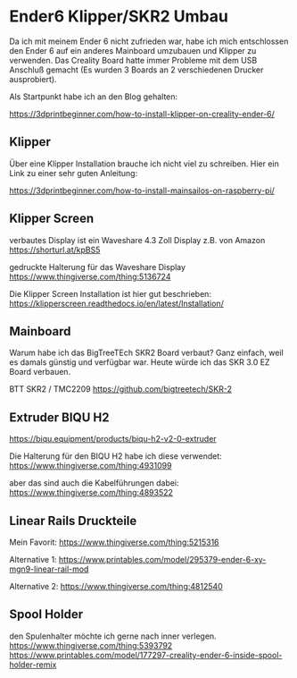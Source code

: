 # Ender6 Klipper/SKR2 Umbau

Da ich mit meinem Ender 6 nicht zufrieden war, habe ich mich entschlossen den Ender 6 auf ein 
anderes Mainboard umzubauen und Klipper zu verwenden. Das Creality Board hatte immer Probleme mit dem 
USB Anschluß gemacht (Es wurden 3 Boards an 2 verschiedenen Drucker ausprobiert).

Als Startpunkt habe ich an den Blog gehalten:

https://3dprintbeginner.com/how-to-install-klipper-on-creality-ender-6/

## Klipper
Über eine Klipper Installation brauche ich nicht viel zu schreiben. Hier ein Link 
zu einer sehr guten Anleitung:

https://3dprintbeginner.com/how-to-install-mainsailos-on-raspberry-pi/

## Klipper Screen
verbautes Display ist ein Waveshare 4.3 Zoll Display
z.B. von Amazon
https://shorturl.at/kpBS5

gedruckte Halterung für das Waveshare Display 
https://www.thingiverse.com/thing:5136724

Die Klipper Screen Installation ist hier gut beschrieben:
https://klipperscreen.readthedocs.io/en/latest/Installation/

## Mainboard
Warum habe ich das BigTreeTEch SKR2 Board verbaut? Ganz einfach, weil es damals günstig und verfügbar war.
Heute würde ich das SKR 3.0 EZ Board verbauen.

BTT SKR2 / TMC2209
https://github.com/bigtreetech/SKR-2

## Extruder BIQU H2
https://biqu.equipment/products/biqu-h2-v2-0-extruder

Die Halterung für den BIQU H2 habe ich diese verwendet:
https://www.thingiverse.com/thing:4931099

aber das sind auch die Kabelführungen dabei:
https://www.thingiverse.com/thing:4893522

## Linear Rails Druckteile
Mein Favorit:
https://www.thingiverse.com/thing:5215316

Alternative 1:
https://www.printables.com/model/295379-ender-6-xy-mgn9-linear-rail-mod

Alternative 2:
https://www.thingiverse.com/thing:4812540


## Spool Holder
den Spulenhalter möchte ich gerne nach inner verlegen.
https://www.thingiverse.com/thing:5393792
https://www.printables.com/model/177297-creality-ender-6-inside-spool-holder-remix





